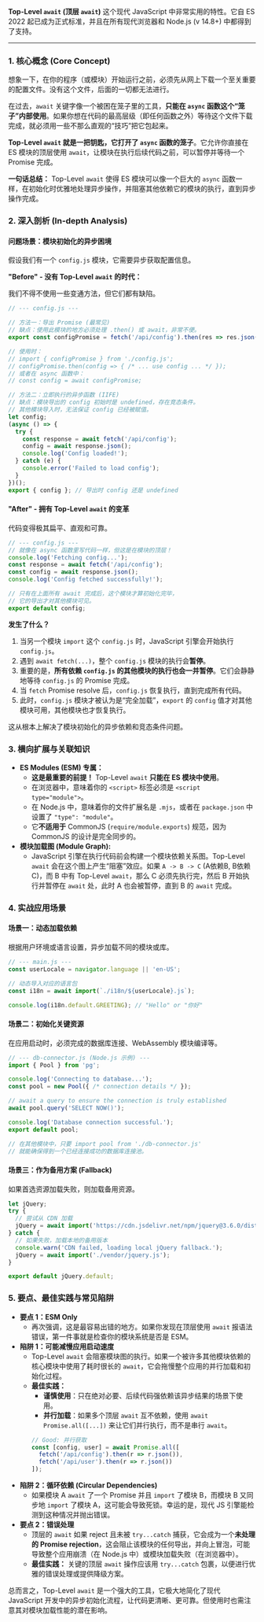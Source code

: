 **Top-Level `await` (顶层 `await`)** 这个现代 JavaScript 中非常实用的特性。它自 ES 2022 起已成为正式标准，并且在所有现代浏览器和 Node.js (v 14.8+) 中都得到了支持。

---

### 1. 核心概念 (Core Concept)

想象一下，在你的程序（或模块）开始运行之前，必须先从网上下载一个至关重要的配置文件。没有这个文件，后面的一切都无法进行。

在过去，`await` 关键字像一个被困在笼子里的工具，**只能在 `async` 函数这个“笼子”内部使用**。如果你想在代码的最高层级（即任何函数之外）等待这个文件下载完成，就必须用一些不那么直观的“技巧”把它包起来。

**Top-Level `await` 就是一把钥匙，它打开了 `async` 函数的笼子**。它允许你直接在 ES 模块的顶层使用 `await`，让模块在执行后续代码之前，可以暂停并等待一个 Promise 完成。

**一句话总结：** Top-Level `await` 使得 ES 模块可以像一个巨大的 `async` 函数一样，在初始化时优雅地处理异步操作，并阻塞其他依赖它的模块的执行，直到异步操作完成。

### 2. 深入剖析 (In-depth Analysis)

#### 问题场景：模块初始化的异步困境

假设我们有一个 `config.js` 模块，它需要异步获取配置信息。

**"Before" - 没有 Top-Level `await` 的时代：**

我们不得不使用一些变通方法，但它们都有缺陷。

```javascript
// --- config.js ---

// 方法一：导出 Promise (最常见)
// 缺点：使用此模块的地方必须处理 .then() 或 await，非常不便。
export const configPromise = fetch('/api/config').then(res => res.json());

// 使用时：
// import { configPromise } from './config.js';
// configPromise.then(config => { /* ... use config ... */ });
// 或者在 async 函数中：
// const config = await configPromise;

// 方法二：立即执行的异步函数 (IIFE)
// 缺点：模块导出的 config 初始时是 undefined，存在竞态条件。
// 其他模块导入时，无法保证 config 已经被赋值。
let config;
(async () => {
  try {
    const response = await fetch('/api/config');
    config = await response.json();
    console.log('Config loaded!');
  } catch (e) {
    console.error('Failed to load config');
  }
})();
export { config }; // 导出时 config 还是 undefined
```

#### "After" - 拥有 Top-Level `await` 的变革

代码变得极其扁平、直观和可靠。

```javascript
// --- config.js ---
// 就像在 async 函数里写代码一样，但这是在模块的顶层！
console.log('Fetching config...');
const response = await fetch('/api/config');
const config = await response.json();
console.log('Config fetched successfully!');

// 只有在上面所有 await 完成后，这个模块才算初始化完毕，
// 它的导出才对其他模块可见。
export default config;
```

**发生了什么？**

1.  当另一个模块 `import` 这个 `config.js` 时，JavaScript 引擎会开始执行 `config.js`。
2.  遇到 `await fetch(...)`，整个 `config.js` 模块的执行会**暂停**。
3.  重要的是，**所有依赖 `config.js` 的其他模块的执行也会一并暂停**。它们会静静地等待 `config.js` 的 Promise 完成。
4.  当 `fetch` Promise resolve 后，`config.js` 恢复执行，直到完成所有代码。
5.  此时，`config.js` 模块才被认为是“完全加载”，`export` 的 `config` 值才对其他模块可用，其他模块也才恢复执行。

这从根本上解决了模块初始化的异步依赖和竞态条件问题。

### 3. 横向扩展与关联知识

*   **ES Modules (ESM) 专属：**
    *   **这是最重要的前提！** Top-Level `await` **只能在 ES 模块中使用**。
    *   在浏览器中，意味着你的 `<script>` 标签必须是 `<script type="module">`。
    *   在 Node.js 中，意味着你的文件扩展名是 `.mjs`，或者在 `package.json` 中设置了 `"type": "module"`。
    *   它**不适用于** CommonJS (`require/module.exports`) 规范，因为 CommonJS 的设计是完全同步的。
*   **模块加载图 (Module Graph):**
    *   JavaScript 引擎在执行代码前会构建一个模块依赖关系图。Top-Level `await` 会在这个图上产生“阻塞”效应。如果 `A -> B -> C` (A依赖B, B依赖C)，而 B 中有 Top-Level `await`，那么 C 必须先执行完，然后 B 开始执行并暂停在 `await` 处，此时 A 也会被暂停，直到 B 的 `await` 完成。

### 4. 实战应用场景

#### 场景一：动态加载依赖

根据用户环境或语言设置，异步加载不同的模块或库。

```javascript
// --- main.js ---
const userLocale = navigator.language || 'en-US';

// 动态导入对应的语言包
const i18n = await import(`./i18n/${userLocale}.js`); 

console.log(i18n.default.GREETING); // "Hello" or "你好"
```

#### 场景二：初始化关键资源

在应用启动时，必须完成的数据库连接、WebAssembly 模块编译等。

```javascript
// --- db-connector.js (Node.js 示例) ---
import { Pool } from 'pg';

console.log('Connecting to database...');
const pool = new Pool({ /* connection details */ });

// await a query to ensure the connection is truly established
await pool.query('SELECT NOW()'); 

console.log('Database connection successful.');
export default pool;

// 在其他模块中，只要 import pool from './db-connector.js'
// 就能确保得到一个已经连接成功的数据库连接池。
```

#### 场景三：作为备用方案 (Fallback)

如果首选资源加载失败，则加载备用资源。

```javascript
let jQuery;
try {
  // 尝试从 CDN 加载
  jQuery = await import('https://cdn.jsdelivr.net/npm/jquery@3.6.0/dist/jquery.min.js');
} catch {
  // 如果失败，加载本地的备用版本
  console.warn('CDN failed, loading local jQuery fallback.');
  jQuery = await import('./vendor/jquery.js');
}

export default jQuery.default;
```

### 5. 要点、最佳实践与常见陷阱

*   **要点 1：ESM Only**
    *   再次强调，这是最容易出错的地方。如果你发现在顶层使用 `await` 报语法错误，第一件事就是检查你的模块系统是否是 ESM。
*   **陷阱 1：可能减慢应用启动速度**
    *   Top-Level `await` 会阻塞模块图的执行。如果一个被许多其他模块依赖的核心模块中使用了耗时很长的 `await`，它会拖慢整个应用的并行加载和初始化过程。
    *   **最佳实践：**
        *   **谨慎使用**：只在绝对必要、后续代码强依赖该异步结果的场景下使用。
        *   **并行加载**：如果多个顶层 `await` 互不依赖，使用 `await Promise.all([...])` 来让它们并行执行，而不是串行 `await`。
        ```javascript
        // Good: 并行获取
        const [config, user] = await Promise.all([
          fetch('/api/config').then(r => r.json()),
          fetch('/api/user').then(r => r.json())
        ]);
        ```
*   **陷阱 2：循环依赖 (Circular Dependencies)**
    *   如果模块 A `await` 了一个 Promise 并且 `import` 了模块 B，而模块 B 又同步地 `import` 了模块 A，这可能会导致死锁。幸运的是，现代 JS 引擎能检测到这种情况并抛出错误。
*   **要点 2：错误处理**
    *   顶层的 `await` 如果 reject 且未被 `try...catch` 捕获，它会成为一个**未处理的 Promise rejection**，这会阻止该模块的任何导出，并向上冒泡，可能导致整个应用崩溃（在 Node.js 中）或模块加载失败（在浏览器中）。
    *   **最佳实践：** 关键的顶层 `await` 操作应该用 `try...catch` 包裹，以便进行优雅的错误处理或提供降级方案。

总而言之，Top-Level `await` 是一个强大的工具，它极大地简化了现代 JavaScript 开发中的异步初始化流程，让代码更清晰、更可靠。但使用时也需注意其对模块加载性能的潜在影响。